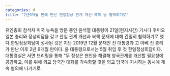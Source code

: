 ```yaml
---
categories: d
title: "2년9개월 만에 만난 한일정상 관계 개선·북핵 등 협력하기로"
---
```

유엔총회 참석차 미국 뉴욕을 방문 중인 윤석열 대통령이 21일(현지시간) 기시다 후미오 일본 총리와 정상회담을 갖고 한일 관계 개선과 북핵 문제에 대해 긴밀히 협력하기로 했다.한일정상회담이 성사된 것은 지난 2019년 12월 문재인 전 대통령과 고 아베 전 총리가 만난 이후 2년 9개월 만이다. 윤 대통령으로서는 5월 취임 후 첫 한일정상회담이다.대통령실은 서면 브리핑을 통해 "두 정상은 현안을 해결해 양국관계를 개선할 필요성에 공감하고, 이를 위해 외교 당국간 대화를 가속화할 것을 외교 당국에 지시하는 동시에 계속 협의해 나가기로